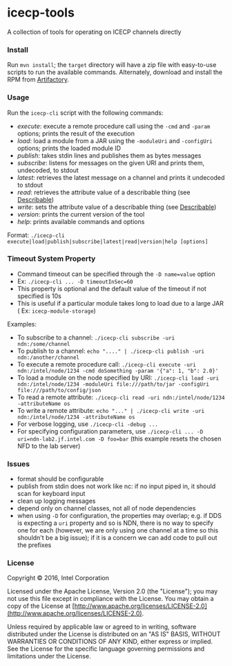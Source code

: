 # icecp-tools

A collection of tools for operating on ICECP channels directly

### Install

Run `mvn install`; the `target` directory will have a zip file with easy-to-use
scripts to run the available commands. Alternately, download and install the RPM from [Artifactory](https://ubit-artifactory-or.intel.com/artifactory/simple/ARP-EAP-rpm-local/gateway-repo/icecp-tools/).

### Usage

Run the `icecp-cli` script with the following commands:
 - _execute_: execute a remote procedure call using the `-cmd` and `-param` options; prints the result of the execution
 - _load_: load a module from a JAR using the `-moduleUri` and `-configUri` options; prints the loaded module ID
 - _publish_: takes stdin lines and publishes them as bytes messages
 - _subscribe_: listens for messages on the given URI and prints them, undecoded, to stdout
 - _latest_: retrieves the latest message on a channel and prints it undecoded to stdout
 - _read_: retrieves the attribute value of a describable thing (see [Describable](https://github.intel.com/pages/iSPA/icecp-node/com/intel/icecp/core/Describable.html))
 - _write_: sets the attribute value of a describable thing (see [Describable](https://github.intel.com/pages/iSPA/icecp-node/com/intel/icecp/core/Describable.html))
 - _version_: prints the current version of the tool
 - _help_: prints available commands and options

Format: `./icecp-cli execute|load|publish|subscribe|latest|read|version|help [options]`

### Timeout System Property
 - Command timeout can be specified through the `-D name=value` option
 - Ex: `./icecp-cli ... -D timeoutInSec=60`
 - This property is optional and the default value of the timeout if not specified is 10s
 - This is useful if a particular module takes long to load due to a large JAR ( Ex: `icecp-module-storage`)

Examples:
 - To subscribe to a channel: `./icecp-cli subscribe -uri ndn:/some/channel`
 - To publish to a channel: `echo "...." | ./icecp-cli publish -uri ndn:/another/channel`
 - To execute a remote procedure call: `./icecp-cli execute -uri ndn:/intel/node/1234 -cmd doSomething -param '{"a": 1, "b": 2.0}'`
 - To load a module on the node specified by URI: `./icecp-cli load -uri ndn:/intel/node/1234 -moduleUri file:///path/to/jar -configUri file:///path/to/config/json`
 - To read a remote attribute: `./icecp-cli read -uri ndn:/intel/node/1234 -attributeName os`
 - To write a remote attribute: `echo "..." | ./icecp-cli write -uri ndn:/intel/node/1234 -attributeName os`
 - For verbose logging, use `./icecp-cli -debug ...`
 - For specifying configuration parameters, use `./icecp-cli ... -D uri=ndn-lab2.jf.intel.com -D foo=bar` (this example resets the chosen NFD to the lab server)

### Issues

 - format should be configurable
 - publish from stdin does not work like nc: if no input piped in, it should scan for keyboard input
 - clean up logging messages
 - depend only on channel classes, not all of node dependencies
 - when using `-D` for configuration, the properties may overlap; e.g. if DDS is expecting a `uri` property and so is NDN, there is no way to specify one for each (however, we are only using one channel at a time so this shouldn't be a big issue); if it is a concern we can add code to pull out the prefixes

### License

Copyright &copy; 2016, Intel Corporation 

Licensed under the Apache License, Version 2.0 (the "License");
you may not use this file except in compliance with the License.
You may obtain a copy of the License at [http://www.apache.org/licenses/LICENSE-2.0](http://www.apache.org/licenses/LICENSE-2.0).

Unless required by applicable law or agreed to in writing, software
distributed under the License is distributed on an "AS IS" BASIS,
WITHOUT WARRANTIES OR CONDITIONS OF ANY KIND, either express or implied.
See the License for the specific language governing permissions and
limitations under the License.
